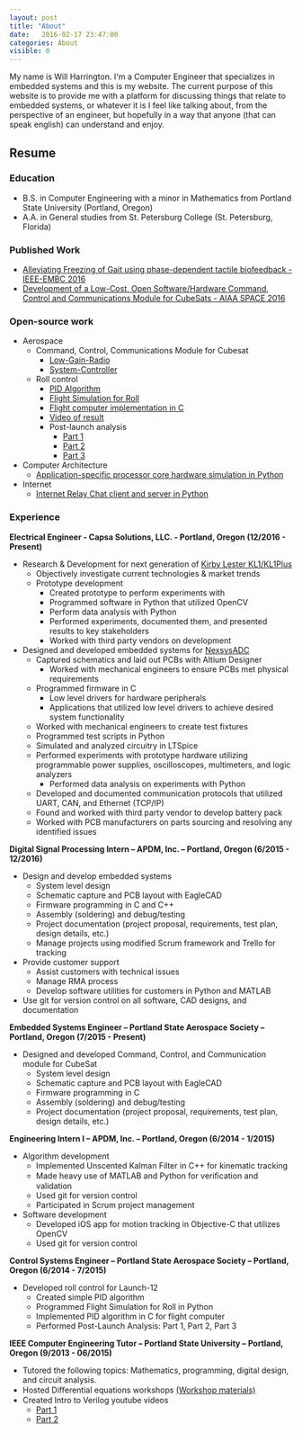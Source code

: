 ```yaml
---
layout: post
title: "About"
date:   2016-02-17 23:47:00
categories: About
visible: 0
---
```


My name is Will Harrington. I'm a Computer Engineer that specializes in embedded systems and this is my website. The current purpose of this website is to provide me with a platform for discussing things that relate to embedded systems, or whatever it is I feel like talking about, from the perspective of an engineer, but hopefully in a way that anyone (that can speak english) can understand and enjoy.

## Resume

### Education

* B.S. in Computer Engineering with a minor in Mathematics from Portland State University (Portland, Oregon)
* A.A. in General studies from St. Petersburg College (St. Petersburg, Florida)

### Published Work

* [Alleviating Freezing of Gait using phase-dependent tactile biofeedback - IEEE-EMBC 2016](http://wrh2.github.io/EMBC16_1023_FI.pdf)
* [Development of a Low-Cost, Open Software/Hardware Command, Control and Communications Module for CubeSats - AIAA SPACE 2016](http://wrh2.github.io/c3-aiaa-tech-paper.pdf)

### Open-source work

* Aerospace
    * Command, Control, Communications Module for Cubesat
        * [Low-Gain-Radio](https://github.com/oresat/low-gain-radio)
        * [System-Controller](https://github.com/oresat/system-controller)
    * Roll control
        * [PID Algorithm](https://github.com/psas/roll-control/blob/master/simulation/PIDcontroller.py)
        * [Flight Simulation for Roll](https://github.com/psas/roll-control/blob/master/simulation/rollsim.py)
        * [Flight computer implementation in C](https://github.com/psas/av3-fc/blob/master/src/rollcontrol.c)
        * [Video of result](https://www.youtube.com/watch?v=YUP2_m3gPiM)
        * Post-launch analysis
            * [Part 1](https://github.com/psas/Launch-12/blob/gh-pages/data/notebooks/rollanalysis_initial.md)
            * [Part 2](https://github.com/psas/Launch-12/blob/gh-pages/data/notebooks/rollanalysis_part2.md)
            * [Part 3](https://github.com/psas/Launch-12/blob/gh-pages/data/notebooks/rollanalysis_part3.ipynb)
* Computer Architecture
    * [Application-specific processor core hardware simulation in Python](https://github.com/wrh2/pyProcessor)
* Internet
    * [Internet Relay Chat client and server in Python](https://github.com/wrh2/InternetRelayChat)

### Experience 

**Electrical Engineer - Capsa Solutions, LLC. - Portland, Oregon (12/2016 - Present)**

* Research & Development for next generation of [Kirby Lester KL1/KL1Plus](https://www.capsahealthcare.com/product-category/tablet-capsule-counting)
    * Objectively investigate current technologies & market trends
    * Prototype development
        * Created prototype to perform experiments with
        * Programmed software in Python that utilized OpenCV
        * Perform data analysis with Python
        * Performed experiments, documented them, and presented results to key stakeholders
        * Worked with third party vendors on development
* Designed and developed embedded systems for [NexsysADC](https://vimeo.com/238819938/fff0855912)
    * Captured schematics and laid out PCBs with Altium Designer
        * Worked with mechanical engineers to ensure PCBs met physical requirements
    * Programmed firmware in C
        * Low level drivers for hardware peripherals
        * Applications that utilized low level drivers to achieve desired system functionality
    * Worked with mechanical engineers to create test fixtures
    * Programmed test scripts in Python
    * Simulated and analyzed circuitry in LTSpice
    * Performed experiments with prototype hardware utilizing programmable power supplies, oscilloscopes, multimeters, and logic analyzers
        * Performed data analysis on experiments with Python
    * Developed and documented communication protocols that utilized UART, CAN, and Ethernet (TCP/IP)
    * Found and worked with third party vendor to develop battery pack
    * Worked with PCB manufacturers on parts sourcing and resolving any identified issues

**Digital Signal Processing Intern – APDM, Inc. – Portland, Oregon (6/2015 - 12/2016)**

* Design and develop embedded systems
    * System level design
    * Schematic capture and PCB layout with EagleCAD
    * Firmware programming in C and C++
    * Assembly (soldering) and debug/testing
    * Project documentation (project proposal, requirements, test plan, design details, etc.)
    * Manage projects using modified Scrum framework and Trello for tracking
* Provide customer support
    * Assist customers with technical issues
    * Manage RMA process
    * Develop software utilities for customers in Python and MATLAB
* Use git for version control on all software, CAD designs, and documentation

**Embedded Systems Engineer – Portland State Aerospace Society – Portland, Oregon (7/2015 - Present)**

* Designed and developed Command, Control, and Communication module for CubeSat
    * System level design
    * Schematic capture and PCB layout with EagleCAD
    * Firmware programming in C
    * Assembly (soldering) and debug/testing
    * Project documentation (project proposal, requirements, test plan, design details, etc.)

**Engineering Intern I – APDM, Inc. – Portland, Oregon (6/2014 - 1/2015)**

* Algorithm development
    * Implemented Unscented Kalman Filter in C++ for kinematic tracking
    * Made heavy use of MATLAB and Python for veriﬁcation and validation
    * Used git for version control
    * Participated in Scrum project management
* Software development
    * Developed iOS app for motion tracking in Objective-C that utilizes OpenCV
    * Used git for version control

**Control Systems Engineer – Portland State Aerospace Society – Portland, Oregon (6/2014 - 7/2015)**

* Developed roll control for Launch-12
    * Created simple PID algorithm
    * Programmed Flight Simulation for Roll in Python
    * Implemented PID algorithm in C for flight computer
    * Performed Post-Launch Analysis: Part 1, Part 2, Part 3

**IEEE Computer Engineering Tutor – Portland State University – Portland, Oregon (9/2013 - 06/2015)**

* Tutored the following topics: Mathematics, programming, digital design, and circuit analysis.
* Hosted Diﬀerential equations workshops [(Workshop materials)](https://drive.google.com/drive/u/0/folders/0B1f0QVGZPXfrLWVnR2Z1MWRoV0U)
* Created Intro to Verilog youtube videos
    * [Part 1](https://www.youtube.com/watch?v=CnSqCdcQZek)
    * [Part 2](https://www.youtube.com/watch?v=FAQClW4EjtI)
